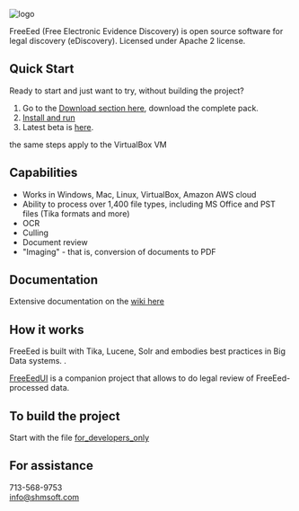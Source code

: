 ![logo](http://shmsoft.com/images/shmsoft.png)

FreeEed (Free Electronic Evidence Discovery) is open source software for legal discovery (eDiscovery). Licensed under Apache 2 license.

## Quick Start

Ready to start and just want to try, without building the project?

1. Go to the [Download section here](http://freeeed.org/index.php/download), download the complete pack.
2. [Install and run](https://github.com/shmsoft/FreeEed/wiki/FreeEed-Installation)
3. Latest beta is [here](https://shmsoft.s3.amazonaws.com/releases/freeeed_complete_pack-9.1.0.zip).

the same steps apply to the VirtualBox VM

## Capabilities

* Works in Windows, Mac, Linux, VirtualBox, Amazon AWS cloud
* Ability to process over 1,400 file types, including MS Office and PST files (Tika formats and more)
* OCR
* Culling
* Document review
* "Imaging" - that is, conversion of documents to PDF

## Documentation

Extensive documentation on the [wiki here](https://github.com/markkerzner/FreeEed/wiki)

## How it works

FreeEed is built with Tika, Lucene, Solr and embodies best practices in Big Data systems. .

[FreeEedUI](https://github.com/markkerzner/FreeEedUI) is a companion project that allows to do legal review of FreeEed-processed data. 

## To build the project

Start with the file [for_developers_only](https://github.com/markkerzner/FreeEed/blob/master/freeeed-processing/for_developers_only)
## For assistance

713-568-9753  
info@shmsoft.com
